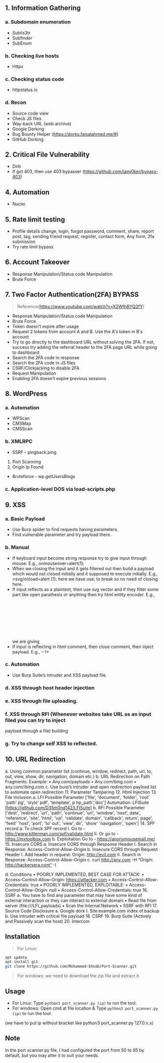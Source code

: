 ## 1. Information Gathering
### a. Subdomain enumeration
- Sublis3tr
- Subfinder
- SubEnum
### b. Checking live hosts
- Httpx
### c. Checking status code
- httpstatus.io 
### d. Recon
- Source code view
- Check JS files
- Way-back URL (web archive)
- Google Dorking
- Bug Bounty Helper (https://dorks.faisalahmed.me/#)
- GitHub Dorking


## 2. Critical File Vulnerability
- Dirb
- If got 403, then use 403 bypasser (https://github.com/iamj0ker/bypass-403)


## 4. Automation
- Nuclei


## 5. Rate limit testing
- Profile details change, login, forgot password, comment, share, report post, tag, sending
friend request, register, contact form, Any form, 2fa submission
- Try rate limit bypass


## 6. Account Takeover
- Response Manipulation/Status code Manipulation
- Brute Force


## 7. Two Factor Authentication(2FA) BYPASS 
>Reference(https://www.youtube.com/watch?v=X2WfhBYQ2fY)
- Response Manipulation/Status code Manipulation
- Brute Force
- Token doesn't expire after usage
- Request 2 tokens from account A and B. Use the A's token in B's account
- Try to go directly to the dashboard URL without solving the 2FA. If not, success try adding the referral header to the 2FA page URL while going to dashboard
- Search the 2FA code in response
- Search the 2FA code in JS files
- CSRF/Clickjacking to disable 2FA
- Request Manipulation
- Enabling 2FA doesn't expire previous sessions


## 8. WordPress
### a. Automation
- WPScan
- CMSMap
- CMSScan
### b. XMLRPC
- SSRF - pingback.ping
1. Port Scanning
2. Origin Ip Found
- Bruteforce - wp.getUsersBlogs
### c. Application-level DOS via load-scripts.php


## 9. XSS
### a. Basic Payload
- Use Burp spider to find requests having parameters.
- Find vulnerable parameter and try payload there.
### b. Manual
- If keyboard input become string response try to give input through mouse. E.g., onmouseover=alert(1);
- When we closing the input and it gets filtered out then build a payload which would not closed initially and it supposed to execute initially. E.g., <svg/onload=alert (1); here we have use; to break so no need of closing here.
- If input reflects as a plaintext, then use svg vector and if they filter some part like open parathesis or anything then try html entity encoder. E.g., we are giving <svg><script>alert(1)</script> but it reflects as <svg><script>alert1)</script> then try to encode “(“ using html entity encoder (can use burp suite html encoder to encode it) after encoding “(“ it will become “&#x28;” and final payload will be <svg><script>alert &#x28; 1)</script>
Summary: when something will filter you can convert that into html code so browser directly execute that
- If input is reflecting in html comment, then close comment, then inject payload. E.g., --!><script>alert(1)</script>
### c. Automation
- Use Burp Suite’s intruder and XSS payload file.
### d. XSS through host header injection
### e. XSS through file uploading.
### f. XSS through RFI (Whenever websites take URL as an input filed you can try to inject
payload through a file)
building
### g. Try to change self XSS to reflected.

  
## 10. URL Redirection
a. Using common parameter list (continue, window, redirect, path, url, to, out, view, show,
dir, navigation, domain etc.)
b. URL Redirection on Path Fragments. Example:
• Any.com/payloads • Any.com/bing.com • any.com//bing.com
c. Use burp’s intruder and open redirection payload list to automate open redirection
11. Parameter Tampering 12. Html Injection
13. File Inclusion
a. LFI
Possible Parameter ['file', 'document', 'folder', 'root' 'path' pg', 'style' pdf', 'template', p hp_path','doc']
Automation: LFISuite [https://github.com/D35m0nd142/LFISuite] b. RFI
Possible Parameter ['dest', 'redirect', 'uri', 'path', 'continue', 'url', 'window', 'next', data', 'reference', 'site', 'html', 'val', 'validate', domain', 'callback', return', page', 'feed' 'host', 'port', 'to' out', 'view', dir', 'show' 'navigation', 'open']
14. SPF record
a. To check SPF record
I. Go to - http://www.kitterman.com/spf/validate.html
II. Or go to - https://mxtoolbox.com
b. Exploitation
Go to - https://anonymousemail.me/
15. Insecure CORS
a. Insecure CORS through Response Header
I. Search in Response: Access-Control-Allow-Origin
b. Insecure CORS through Request Header
I. Add header in request: Origin: http://evil.com
II. Search in Response: Access-Control-Allow-Origin
c. curl http://any.com -H “Origin: http://hackersera.com” -I

d. Conditions
• POORLY IMPLEMENTED, BEST CASE FOR ATTACK:
• Access-Control-Allow-Origin: https://attacker.com
• Access-Control-Allow-Credentials: true
• POORLY IMPLEMENTED, EXPLOITABLE:
• Access-Control-Allow-Origin: null
• Access-Control-Allow-Credentials: true
16. SSRF
a. You have to find any parameter that may have some kind of external interaction or they
can interact to external domain
• Read file from server (file:///LFI_payloads)
• Scan the Internal Network
• SSRF with RFI
17. Source Code Disclosure
a. Google dork
I. Site:example.com index.of.backup b. Use intruder with critical file payload
18. CSRF
19. Burp Suite (Actively and Passively scan the host) 20. Intercom

## Installation

>For Linux:
```bash
apt update
apt install git
git clone https://github.com/Mohammad-Shoab/Port-Scanner.git
```
>For windows:
we need to download the zip file and extract it.

## Usage

- For Linux: Type ```python3 port_scanner.py (ip)``` to run the tool.
- For windows: Open cmd at file location & Type ```python3 port_scanner.py (ip)``` to run the tool.

(we have to put ip without bracket like python3 port_scanner.py 127.0.x.x)

## Note

In the port scanner.py file, I had configured the port from 50 to 85 by default, but you may alter it to suit your needs.
